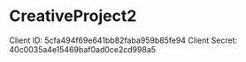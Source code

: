 # CreativeProject2

Client ID: 5cfa494f69e641bb82faba959b85fe94
Client Secret: 40c0035a4e15469baf0ad0ce2cd998a5
